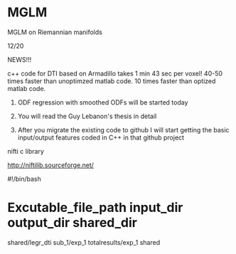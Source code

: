 MGLM
====

MGLM on Riemannian manifolds

12/20

NEWS!!!

c++ code for DTI based on Armadillo takes 1 min 43 sec per voxel!
40-50 times faster than unoptimzed matlab code.
10 times faster than optized matlab code.


1) ODF regression with smoothed ODFs will be started today

2) You will read the Guy Lebanon's thesis in detail

3) After you migrate the existing code to github I will start getting the basic input/output features coded in C++ in that github project


nifti c library

http://niftilib.sourceforge.net/


#!/bin/bash
# Excutable_file_path input_dir output_dir shared_dir
shared/legr_dti sub_1/exp_1 totalresults/exp_1 shared
